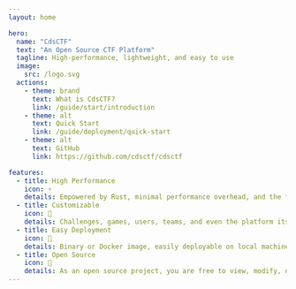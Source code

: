 ```yaml
---
layout: home

hero:
  name: "CdsCTF"
  text: "An Open Source CTF Platform"
  tagline: High-performance, lightweight, and easy to use
  image:
    src: /logo.svg
  actions:
    - theme: brand
      text: What is CdsCTF?
      link: /guide/start/introduction
    - theme: alt
      text: Quick Start
      link: /guide/deployment/quick-start
    - theme: alt
      text: GitHub
      link: https://github.com/cdsctf/cdsctf

features:
  - title: High Performance
    icon: ⚡
    details: Empowered by Rust, minimal performance overhead, and the fastest response speeds.
  - title: Customizable
    icon: 🎨
    details: Challenges, games, users, teams, and even the platform itself, all offer high levels of customization.
  - title: Easy Deployment
    icon: 🐋
    details: Binary or Docker image, easily deployable on local machines or cloud servers.
  - title: Open Source
    icon: 🌟
    details: As an open source project, you are free to view, modify, distribute, and improve it.
---
```

